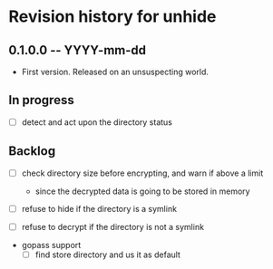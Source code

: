 # Revision history for unhide

## 0.1.0.0 -- YYYY-mm-dd

* First version. Released on an unsuspecting world.

## In progress

* [ ] detect and act upon the directory status

## Backlog

* [ ] check directory size before encrypting, and warn if above a limit
   * since the decrypted data is going to be stored in memory

* [ ] refuse to hide if the directory is a symlink
* [ ] refuse to decrypt if the directory is not a symlink

* gopass support
   * [ ] find store directory and us it as default
